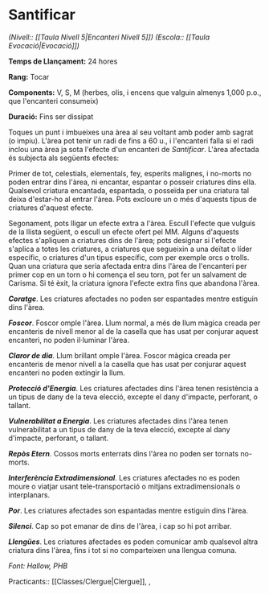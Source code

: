 # Santificar

*(Nivell:: [[Taula Nivell 5|Encanteri Nivell 5]]) (Escola:: [[Taula Evocació|Evocació]])*

**Temps de Llançament:** 24 hores

**Rang:** Tocar

**Components:** V, S, M (herbes, olis, i encens que valguin almenys 1,000 p.o., que l'encanteri consumeix)

**Duració:** Fins ser dissipat

Toques un punt i imbueixes una àrea al seu voltant amb poder amb sagrat (o impiu). L'àrea pot tenir un radi de fins a 60 u., i l'encanteri falla si el radi inclou una àrea ja sota l'efecte d'un encanteri de *Santificar*. L'àrea afectada és subjecta als següents efectes:

Primer de tot, celestials, elementals, fey, esperits malignes, i no-morts no poden entrar dins l'àrea, ni encantar, espantar o posseir criatures dins ella. Qualsevol criatura encantada, espantada, o posseïda per una criatura tal deixa d'estar-ho al entrar l'àrea. Pots excloure un o més d'aquests tipus de criatures d'aquest efecte.

Segonament, pots lligar un efecte extra a l'àrea. Escull l'efecte que vulguis de la llista següent, o escull un efecte ofert pel MM. Alguns d'aquests efectes s'apliquen a criatures dins de l'àrea; pots designar si l'efecte s'aplica a totes les criatures, a criatures que segueixin a una deïtat o líder específic, o criatures d'un tipus específic, com per exemple orcs o trolls. Quan una criatura que seria afectada entra dins l'àrea de l'encanteri per primer cop en un torn o hi comença el seu torn, pot fer un salvament de Carisma. Si té èxit, la criatura ignora l'efecte extra fins que abandona l'àrea.

***Coratge***. Les criatures afectades no poden ser espantades mentre estiguin dins l'àrea.

***Foscor***. Foscor omple l'àrea. Llum normal, a més de llum màgica creada per encanteris de nivell menor al de la casella que has usat per conjurar aquest encanteri, no poden il·luminar l'àrea.

***Claror de dia***. Llum brillant omple l'àrea. Foscor màgica creada per encanteris de menor nivell a la casella que has usat per conjurar aquest encanteri no poden extingir la llum.

***Protecció d'Energia***. Les criatures afectades dins l'àrea tenen resistència a un tipus de dany de la teva elecció, excepte el dany d'impacte, perforant, o tallant.

***Vulnerabilitat a Energia***. Les criatures afectades dins l'àrea tenen vulnerabilitat a un tipus de dany de la teva elecció, excepte al dany d'impacte, perforant, o tallant.

***Repòs Etern***. Cossos morts enterrats dins l'àrea no poden ser tornats no-morts.

***Interferència Extradimensional***. Les criatures afectades no es poden moure o viatjar usant tele-transportació o mitjans extradimensionals o interplanars.

***Por***. Les criatures afectades son espantadas mentre estiguin dins l'àrea.

***Silenci***. Cap so pot emanar de dins de l'àrea, i cap so hi pot arribar.

***Llengües***. Les criatures afectades es poden comunicar amb qualsevol altra criatura dins l'àrea, fins i tot si no comparteixen una llengua comuna.


*Font: Hallow, PHB*



Practicants:: [[Classes/Clergue|Clergue]], ,